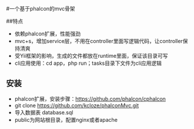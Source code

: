 #一个基于phalcon的mvc骨架

##特点

* 依赖phalcon扩展，性能强劲
* mvc+s，增加service层，不用在controller里面写逻辑代码，让controller保持清爽
* 受Yii框架的影响，生成的文件都放在runtime里面，保证该目录可写
* cli应用使用：cd app，php run；tasks目录下文件为cli应用逻辑


## 安装
* phalcon扩展，安装步骤：https://github.com/phalcon/cphalcon
* git clone https://github.com/kcloze/phalconMvc.git
* 导入数据表 database.sql
* public为网站根目录，配置nginx或者apache


